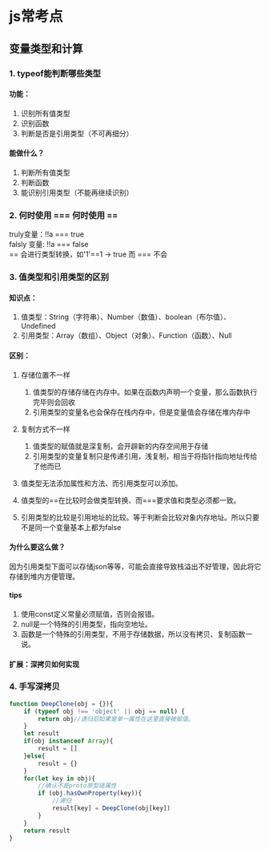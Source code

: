 # js常考点
## 变量类型和计算
### 1. typeof能判断哪些类型  
#### 功能：
1. 识别所有值类型
2. 识别函数
3. 判断是否是引用类型（不可再细分）

#### 能做什么？
1. 判断所有值类型
2. 判断函数
3. 能识别引用类型（不能再继续识别）

### 2. 何时使用 === 何时使用 ==  
truly变量：!!a === true  
falsly 变量: !!a === false  
==  会进行类型转换，如'1'==1 -> true 而 === 不会  
### 3. 值类型和引用类型的区别  
#### 知识点：
1. 值类型：String（字符串）、Number（数值）、boolean（布尔值）、Undefined
2. 引用类型：Array（数组）、Object（对象）、Function（函数）、Null  


#### 区别：
1. 存储位置不一样  
    1. 值类型的存储存储在内存中。如果在函数内声明一个变量，那么函数执行完毕则会回收
    2. 引用类型的变量名也会保存在栈内存中，但是变量值会存储在堆内存中


2. 复制方式不一样
    1. 值类型的赋值就是深复制，会开辟新的内存空间用于存储
    2. 引用类型的变量复制只是传递引用，浅复制，相当于将指针指向地址传给了他而已  


3. 值类型无法添加属性和方法、而引用类型可以添加。
4. 值类型的==在比较时会做类型转换、而===要求值和类型必须都一致。  
5. 引用类型的比较是引用地址的比较。等于判断会比较对象内存地址。所以只要不是同一个变量基本上都为false
#### 为什么要这么做？
因为引用类型下面可以存储json等等，可能会直接导致栈溢出不好管理，因此将它存储到堆内方便管理。  
#### tips
1. 使用const定义常量必须赋值，否则会报错。
2. null是一个特殊的引用类型，指向空地址。
3. 函数是一个特殊的引用类型，不用于存储数据，所以没有拷贝、复制函数一说。

#### 扩展：深拷贝如何实现

### 4. 手写深拷贝
```js
function DeepClone(obj = {}){
    if (typeof obj !== 'object' || obj == null) {
        return obj//递归后如果是单一属性在这里直接被赋值。
    }
    let result
    if(obj instanceof Array){
        result = []
    }else{
        result = {}
    }
    for(let key in obj){
        //确认不是proto原型链属性
        if (obj.hasOwnProperty(key)){
            //递归
            result[key] = DeepClone(obj[key])
        }
    }
    return result
}
```